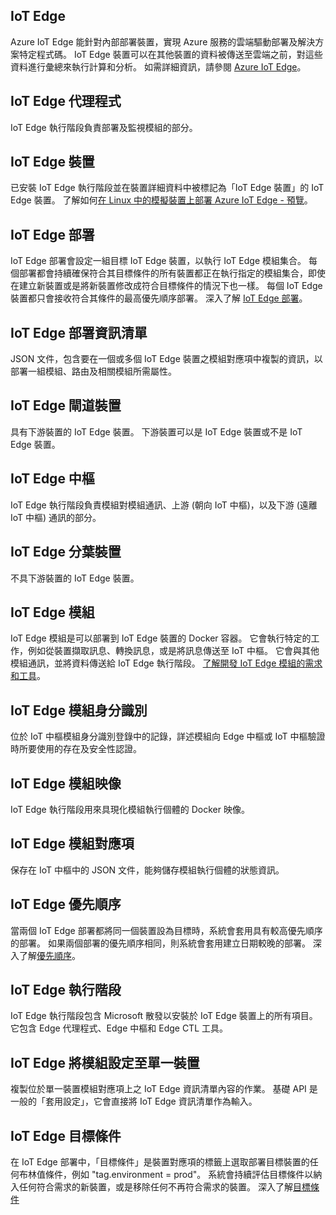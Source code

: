 ## <a name="iot-edge"></a>IoT Edge
Azure IoT Edge 能針對內部部署裝置，實現 Azure 服務的雲端驅動部署及解決方案特定程式碼。 IoT Edge 裝置可以在其他裝置的資料被傳送至雲端之前，對這些資料進行彙總來執行計算和分析。 如需詳細資訊，請參閱 [Azure IoT Edge](https://docs.microsoft.com/azure/iot-edge/)。

## <a name="iot-edge-agent"></a>IoT Edge 代理程式
IoT Edge 執行階段負責部署及監視模組的部分。

## <a name="iot-edge-device"></a>IoT Edge 裝置
已安裝 IoT Edge 執行階段並在裝置詳細資料中被標記為「IoT Edge 裝置」的 IoT Edge 裝置。 了解如何[在 Linux 中的模擬裝置上部署 Azure IoT Edge - 預覽](https://docs.microsoft.com/azure/iot-edge/tutorial-simulate-device-linux)。

## <a name="iot-edge-deployment"></a>IoT Edge 部署
IoT Edge 部署會設定一組目標 IoT Edge 裝置，以執行 IoT Edge 模組集合。 每個部署都會持續確保符合其目標條件的所有裝置都正在執行指定的模組集合，即使在建立新裝置或是將新裝置修改成符合目標條件的情況下也一樣。 每個 IoT Edge 裝置都只會接收符合其條件的最高優先順序部署。 深入了解 [IoT Edge 部署](https://docs.microsoft.com/azure/iot-edge/module-deployment-monitoring)。

## <a name="iot-edge-deployment-manifest"></a>IoT Edge 部署資訊清單
JSON 文件，包含要在一個或多個 IoT Edge 裝置之模組對應項中複製的資訊，以部署一組模組、路由及相關模組所需屬性。

## <a name="iot-edge-gateway-device"></a>IoT Edge 閘道裝置
具有下游裝置的 IoT Edge 裝置。 下游裝置可以是 IoT Edge 裝置或不是 IoT Edge 裝置。

## <a name="iot-edge-hub"></a>IoT Edge 中樞
IoT Edge 執行階段負責模組對模組通訊、上游 (朝向 IoT 中樞)，以及下游 (遠離 IoT 中樞) 通訊的部分。 

## <a name="iot-edge-leaf-device"></a>IoT Edge 分葉裝置
不具下游裝置的 IoT Edge 裝置。 

## <a name="iot-edge-module"></a>IoT Edge 模組
IoT Edge 模組是可以部署到 IoT Edge 裝置的 Docker 容器。 它會執行特定的工作，例如從裝置擷取訊息、轉換訊息，或是將訊息傳送至 IoT 中樞。 它會與其他模組通訊，並將資料傳送給 IoT Edge 執行階段。 [了解開發 IoT Edge 模組的需求和工具](https://docs.microsoft.com/azure/iot-edge/module-development)。

## <a name="iot-edge-module-identity"></a>IoT Edge 模組身分識別
位於 IoT 中樞模組身分識別登錄中的記錄，詳述模組向 Edge 中樞或 IoT 中樞驗證時所要使用的存在及安全性認證。

## <a name="iot-edge-module-image"></a>IoT Edge 模組映像
IoT Edge 執行階段用來具現化模組執行個體的 Docker 映像。

## <a name="iot-edge-module-twin"></a>IoT Edge 模組對應項
保存在 IoT 中樞中的 JSON 文件，能夠儲存模組執行個體的狀態資訊。

## <a name="iot-edge-priority"></a>IoT Edge 優先順序
當兩個 IoT Edge 部署都將同一個裝置設為目標時，系統會套用具有較高優先順序的部署。 如果兩個部署的優先順序相同，則系統會套用建立日期較晚的部署。 深入了解[優先順序](https://docs.microsoft.com/azure/iot-edge/module-deployment-monitoring#priority)。

## <a name="iot-edge-runtime"></a>IoT Edge 執行階段
IoT Edge 執行階段包含 Microsoft 散發以安裝於 IoT Edge 裝置上的所有項目。 它包含 Edge 代理程式、Edge 中樞和 Edge CTL 工具。

## <a name="iot-edge-set-modules-to-a-single-device"></a>IoT Edge 將模組設定至單一裝置
複製位於單一裝置模組對應項上之 IoT Edge 資訊清單內容的作業。 基礎 API 是一般的「套用設定」，它會直接將 IoT Edge 資訊清單作為輸入。

## <a name="iot-edge-target-condition"></a>IoT Edge 目標條件
在 IoT Edge 部署中，「目標條件」是裝置對應項的標籤上選取部署目標裝置的任何布林值條件，例如 "tag.environment = prod"。 系統會持續評估目標條件以納入任何符合需求的新裝置，或是移除任何不再符合需求的裝置。 深入了解[目標條件](https://docs.microsoft.com/azure/iot-edge/module-deployment-monitoring#target-condition)